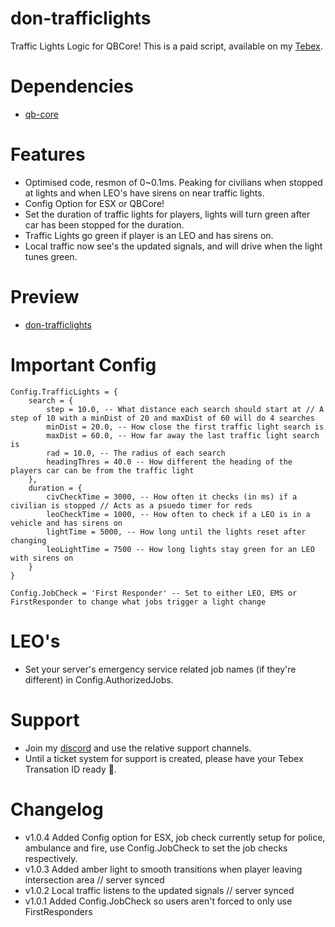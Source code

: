 # don-trafficlights
Traffic Lights Logic for QBCore! This is a paid script, available on my [Tebex](https://dons-developments.tebex.io/package/5370160).

# Dependencies
- [qb-core](https://github.com/qbcore-framework/qb-core)

# Features
- Optimised code, resmon of 0~0.1ms. Peaking for civilians when stopped at lights and when LEO's have sirens on near traffic lights.
- Config Option for ESX or QBCore!
- Set the duration of traffic lights for players, lights will turn green after car has been stopped for the duration.
- Traffic Lights go green if player is an LEO and has sirens on.
- Local traffic now see's the updated signals, and will drive when the light tunes green.


# Preview
- [don-trafficlights](https://www.youtube.com/watch?v=xx_WiEObrHk)

# Important Config
```
Config.TrafficLights = {
    search = {
        step = 10.0, -- What distance each search should start at // A step of 10 with a minDist of 20 and maxDist of 60 will do 4 searches
        minDist = 20.0, -- How close the first traffic light search is
        maxDist = 60.0, -- How far away the last traffic light search is
        rad = 10.0, -- The radius of each search
        headingThres = 40.0 -- How different the heading of the players car can be from the traffic light
    },
    duration = {
        civCheckTime = 3000, -- How often it checks (in ms) if a civilian is stopped // Acts as a psuedo timer for reds
        leoCheckTime = 1000, -- How often to check if a LEO is in a vehicle and has sirens on
        lightTime = 5000, -- How long until the lights reset after changing
        leoLightTime = 7500 -- How long lights stay green for an LEO with sirens on
    }
}

Config.JobCheck = 'First Responder' -- Set to either LEO, EMS or FirstResponder to change what jobs trigger a light change
```
# LEO's
- Set your server's emergency service related job names (if they're different) in Config.AuthorizedJobs.

# Support
- Join my [discord](https://discord.gg/tVA58nbBuk) and use the relative support channels. 
- Until a ticket system for support is created, please have your Tebex Transation ID ready 🙂.

# Changelog
- v1.0.4 Added Config option for ESX, job check currently setup for police, ambulance and fire, use Config.JobCheck to set the job checks respectively. 
- v1.0.3 Added amber light to smooth transitions when player leaving intersection area // server synced
- v1.0.2 Local traffic listens to the updated signals // server synced
- v1.0.1 Added Config.JobCheck so users aren't forced to only use FirstResponders